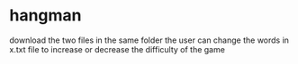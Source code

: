 # hangman
download the two files in the same folder
the user can change the words in x.txt file to increase or decrease the difficulty of the game
